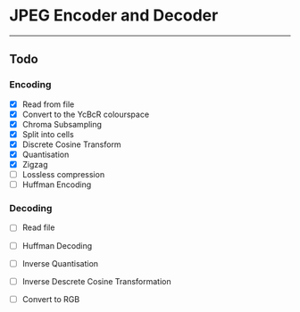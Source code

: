 # JPEG Encoder and Decoder

---

## Todo

### Encoding

- [x] Read from file
- [x] Convert to the YcBcR colourspace
- [x] Chroma Subsampling
- [x] Split into cells
- [x] Discrete Cosine Transform
- [x] Quantisation
- [x] Zigzag
- [ ] Lossless compression
- [ ] Huffman Encoding

### Decoding

- [ ] Read file
- [ ] Huffman Decoding
- [ ] Inverse Quantisation
- [ ] Inverse Descrete Cosine Transformation
- [ ] Convert to RGB

